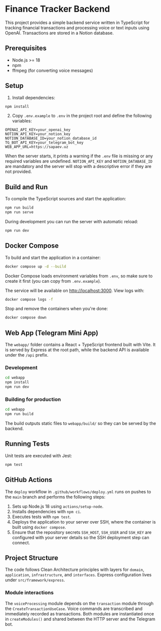 # Finance Tracker Backend

This project provides a simple backend service written in TypeScript for tracking financial transactions and processing voice or text inputs using OpenAI. Transactions are stored in a Notion database.

## Prerequisites

- Node.js >= 18
- npm
- ffmpeg (for converting voice messages)

## Setup

1. Install dependencies:

```bash
npm install
```

2. Copy `.env.example` to `.env` in the project root and define the following variables:

```
OPENAI_API_KEY=your_openai_key
NOTION_API_KEY=your_notion_key
NOTION_DATABASE_ID=your_notion_database_id
TG_BOT_API_KEY=your_telegram_bot_key
WEB_APP_URL=https://sapaev.uz
```

When the server starts, it prints a warning if the `.env` file is missing or any
required variables are undefined. `NOTION_API_KEY` and `NOTION_DATABASE_ID` are
mandatory and the server will stop with a descriptive error if they are not
provided.

## Build and Run

To compile the TypeScript sources and start the application:

```bash
npm run build
npm run serve
```

During development you can run the server with automatic reload:

```bash
npm run dev
```

## Docker Compose

To build and start the application in a container:

```bash
docker compose up -d --build
```

Docker Compose loads environment variables from `.env`, so make sure to create it first (you can copy from `.env.example`).

The service will be available on [http://localhost:3000](http://localhost:3000).
View logs with:

```bash
docker compose logs -f
```

Stop and remove the containers when you're done:

```bash
docker compose down
```

## Web App (Telegram Mini App)

The `webapp/` folder contains a React + TypeScript frontend built with Vite. It
is served by Express at the root path, while the backend API is available under
the `/api` prefix.

### Development

```bash
cd webapp
npm install
npm run dev
```

### Building for production

```bash
cd webapp
npm run build
```

The build outputs static files to `webapp/build/` so they can be served by the
backend.

## Running Tests

Unit tests are executed with Jest:

```bash
npm test
```

## GitHub Actions

The `deploy` workflow in `.github/workflows/deploy.yml` runs on pushes to the `main` branch and performs the following steps:

1. Sets up Node.js 18 using `actions/setup-node`.
2. Installs dependencies with `npm ci`.
3. Executes tests with `npm test`.
4. Deploys the application to your server over SSH, where the container is built using `docker compose`.
5. Ensure that the repository secrets `SSH_HOST`, `SSH_USER` and `SSH_KEY` are configured with your server details so the SSH deployment step can connect.

## Project Structure

The code follows Clean Architecture principles with layers for `domain`, `application`, `infrastructure`, and `interfaces`. Express configuration lives under `src/framework/express`.

### Module interactions

The `voiceProcessing` module depends on the `transaction` module through the `CreateTransactionUseCase`. Voice commands are transcribed and immediately recorded as transactions. Both modules are instantiated once in `createModules()` and shared between the HTTP server and the Telegram bot.
